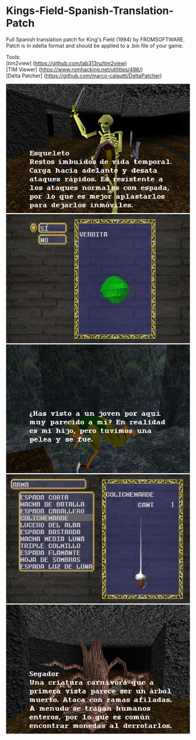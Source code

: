 # Kings-Field-Spanish-Translation-Patch
Full Spanish translation patch for King's Field (1994) by FROMSOFTWARE. \
Patch is in xdelta format and should be applied to a .bin file of your game.

Tools: \
[tim2view] (https://github.com/lab313ru/tim2view) \
[TIM Viewer] (https://www.romhacking.net/utilities/486/) \
[Delta Patcher] (https://github.com/marco-calautti/DeltaPatcher)

![WIP1](screenshots/screenshot_1.png)
![WIP1](screenshots/screenshot_2.png)
![WIP1](screenshots/screenshot_3.png)
![WIP1](screenshots/screenshot_4.png)
![WIP1](screenshots/screenshot_5.png)

